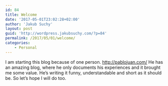 ```yaml
---
id: 84
title: Welcome
date: '2017-05-01T23:02:28+02:00'
author: 'Jakub Suchy'
layout: post
guid: 'http://wordpress.jakubsuchy.com/?p=84'
permalink: /2017/05/01/welcome/
categories:
    - Personal
---
```


I am starting this blog because of one person. <http://pablojuan.com/> He has an amazing blog, where he only documents his experiences and it brought me some value. He’s writing it funny, understandable and short as it should be. So let’s hope I will do too.